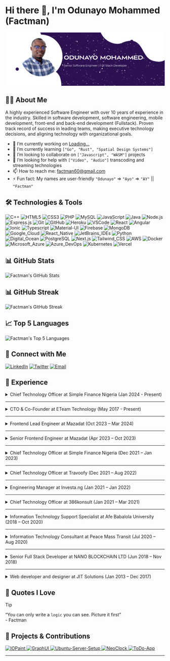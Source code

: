 # Hi there 👋, I'm Odunayo Mohammed (Factman)

![Banner](resume-banner.png)

## 👨‍💻 About Me

A highly experienced Software Engineer with over 10 years of experience in the industry. Skilled in software
development, software engineering, mobile development, front-end and back-end development (Fullstack). Proven track
record of success in leading teams, making executive technology decisions, and aligning technology with organizational
goals.

- 🔭 I’m currently working on [Loading...](https://github.com/factman/factman)
- 🌱 I’m currently learning `["Go", "Rust", "Spatial Design Systems"]`
- 👯 I’m looking to collaborate on `["Javascript", "WASM"]` projects
- 🤔 I’m looking for help with `["Video", "Audio"]` transcoding and streaming technologies
- 📫 How to reach me: [factman60@gmail.com](mailto:factman60@gmail.com)
- ⚡ Fun fact: My names are user-friendly `"Odunayo"` => `"Ayo"` => `"AY"` || `"Factman"`

## 🛠️ Technologies & Tools

![C++](https://img.shields.io/badge/+10Yrs-333?style=for-the-badge&logo=cplusplus&label=C%2B%2B&color=00599C)
![HTML5](https://img.shields.io/badge/+10Yrs-333?style=for-the-badge&logo=html5&label=HTML5&color=E34F26)
![CSS3](https://img.shields.io/badge/+10Yrs-333?style=for-the-badge&logo=css3&label=CSS3&color=1572B6)
![PHP](https://img.shields.io/badge/+10Yrs-333?style=for-the-badge&logo=php&label=PHP&color=777BB4)
![MySQL](https://img.shields.io/badge/+10Yrs-333?style=for-the-badge&logo=mysql&label=MySQL&color=4479A1)
![JavaScript](https://img.shields.io/badge/+10Yrs-333?style=for-the-badge&logo=javascript&label=JavaScript&color=F7DF1E)
![Java](https://img.shields.io/badge/+9Yrs-333?style=for-the-badge&logo=openjdk&label=Java&color=000000)
![Node.js](https://img.shields.io/badge/+8Yrs-333?style=for-the-badge&logo=node.js&label=Node.js&color=5FA04E)
![Express.js](https://img.shields.io/badge/+8Yrs-333?style=for-the-badge&logo=express&label=Express.js&color=000000)
![Git](https://img.shields.io/badge/+8Yrs-333?style=for-the-badge&logo=git&label=Git&color=F05032)
![GitHub](https://img.shields.io/badge/+8Yrs-333?style=for-the-badge&logo=github&label=GitHub&color=181717)
![Heroku](https://img.shields.io/badge/+8Yrs-333?style=for-the-badge&logo=heroku&label=Heroku&color=430098)
![VSCode](https://img.shields.io/badge/+7Yrs-333?style=for-the-badge&logo=visualstudiocode&label=VSCode&color=007ACC)
![React](https://img.shields.io/badge/+7Yrs-333?style=for-the-badge&logo=react&label=React&color=61DAFB)
![Angular](https://img.shields.io/badge/+7Yrs-333?style=for-the-badge&logo=angular&label=Angular&color=0F0F11)
![Ionic](https://img.shields.io/badge/+7Yrs-333?style=for-the-badge&logo=ionic&label=Ionic&color=3880FF)
![Typescript](https://img.shields.io/badge/+7Yrs-333?style=for-the-badge&logo=typescript&label=Typescript&color=3178C6)
![Material-UI](https://img.shields.io/badge/+7Yrs-333?style=for-the-badge&logo=mui&label=MUI&color=007FFF)
![Firebase](https://img.shields.io/badge/+7Yrs-333?style=for-the-badge&logo=firebase&label=Firebase&color=FFCA28)
![MongoDB](https://img.shields.io/badge/+7Yrs-333?style=for-the-badge&logo=mongodb&label=MongoDB&color=47A248)
![Google_Cloud](https://img.shields.io/badge/+6Yrs-333?style=for-the-badge&logo=googlecloud&label=GCP&color=4285F4)
![React_Native](https://img.shields.io/badge/+6Yrs-333?style=for-the-badge&logo=react&label=React%20Native&color=61DAFB)
![JetBrains_IDEs](https://img.shields.io/badge/+6Yrs-333?style=for-the-badge&logo=jetbrains&label=JetBrains%20IDE's&color=000000)
![Python](https://img.shields.io/badge/+5Yrs-333?style=for-the-badge&logo=python&label=Python&color=3776AB)
![Digital_Ocean](https://img.shields.io/badge/+5Yrs-333?style=for-the-badge&logo=digitalocean&label=Digital%20Ocean&color=0080FF)
![PostgreSQL](https://img.shields.io/badge/+4Yrs-333?style=for-the-badge&logo=postgresql&label=PostgreSQL&color=4169E1)
![Next.js](https://img.shields.io/badge/+4Yrs-333?style=for-the-badge&logo=nextdotjs&label=Next.js&color=000000)
![Tailwind_CSS](https://img.shields.io/badge/+4Yrs-333?style=for-the-badge&logo=tailwindcss&label=Tailwind%20CSS&color=06B6D4)
![AWS](https://img.shields.io/badge/+3Yrs-333?style=for-the-badge&logo=amazon-aws&label=AWS&color=232F3E)
![Docker](https://img.shields.io/badge/+3Yrs-333?style=for-the-badge&logo=docker&label=Docker&color=2496ED)
![Microsoft_Azure](https://img.shields.io/badge/+2Yrs-333?style=for-the-badge&logo=microsoftazure&label=Microsoft%20Azure&color=0078D4)
![Azure_DevOps](https://img.shields.io/badge/+2Yrs-333?style=for-the-badge&logo=azuredevops&label=Azure%20DevOps&color=0078D7)
![Kubernetes](https://img.shields.io/badge/+2Yrs-333?style=for-the-badge&logo=kubernetes&label=Kubernetes&color=326CE5)
![Vercel](https://img.shields.io/badge/+1Yrs-333?style=for-the-badge&logo=vercel&label=Vercel&color=000000)

## 📊 GitHub Stats

<picture>
  <source
    srcset="https://github-readme-stats.vercel.app/api?username=factman&show_icons=true&theme=react&hide=commits,issues&show=prs_merged,prs_merged_percentage&rank_icon=percentile"
    media="(prefers-color-scheme: dark)"
  />
  <source
    srcset="https://github-readme-stats.vercel.app/api?username=factman&show_icons=true&theme=default&hide=commits,issues&show=prs_merged,prs_merged_percentage"
    media="(prefers-color-scheme: light)"
  />
  <img alt="Factman's GitHub Stats" src="https://github-readme-stats.vercel.app/api?username=factman&show_icons=true&theme=transparent&hide=commits,issues&show=prs_merged,prs_merged_percentage" />
</picture>

## 📊 GitHub Streak

<picture>
  <source
    srcset="https://github-readme-streak-stats.herokuapp.com?user=factman&theme=react&mode=weekly&hide_current_streak=true"
    media="(prefers-color-scheme: dark)"
  />
  <source
    srcset="https://github-readme-streak-stats.herokuapp.com?user=factman&theme=default&mode=weekly&hide_current_streak=true"
    media="(prefers-color-scheme: light)"
  />
  <img alt="Factman's GitHub Streak" src="https://github-readme-streak-stats.herokuapp.com?user=factman&theme=transparent&mode=weekly&hide_current_streak=true" />
</picture>

## 📈 Top 5 Languages

<picture>
  <source
    srcset="https://github-readme-stats.vercel.app/api/top-langs/?username=factman&layout=compact&theme=react&langs_count=5&hide_progress=true"
    media="(prefers-color-scheme: dark)"
  />
  <source
    srcset="https://github-readme-stats.vercel.app/api/top-langs/?username=factman&layout=default&theme=react&langs_count=5&hide_progress=true"
    media="(prefers-color-scheme: light)"
  />
  <img alt="Factman's Top 5 Languages" src="https://github-readme-stats.vercel.app/api/top-langs/?username=factman&layout=compact&theme=transparent&langs_count=5&hide_progress=true" />
</picture>

## 🔗 Connect with Me

[![LinkedIn](https://img.shields.io/badge/-LinkedIn-333?style=flat&logo=linkedin)](https://www.linkedin.com/in/mohammed-odunayo)
[![Twitter](https://img.shields.io/badge/-Twitter-333?style=flat&logo=twitter)](https://x.com/MohammedFactman)
[![Email](https://img.shields.io/badge/-Email-333?style=flat&logo=gmail)](mailto:factman60@gmail.com)

## 💼 Experience

<details>

<summary>Chief Technology Officer at Simple Finance Nigeria (Jan 2024 - Present)</summary>

<br/>
<div align="center" style="text-align: center">
    <img alt="Simple Finance Logo" style="width: 80px; border-radius: 50%; margin: auto" src="https://media.licdn.com/dms/image/C4D0BAQFJijR2_7e1jA/company-logo_100_100/0/1630485888357/simple_finance_nigeria_logo?e=1724889600&v=beta&t=QnQi_HmQyCy7G-acScj4KSTtrcQ03_DCWC4ROxK9w18" />
</div>

### Chief Technology Officer at Simple Finance Nigeria _(Jan 2024 - Present)_

Led the technology team to implement technological solutions that improved the overall efficiency and profitability of
the company.<br/>
Managed the company's technology resources and ensured they aligned with the organization's goals.<br/>
Developed and implemented the company's technology strategy, including the selection and deployment of new systems and
infrastructure.<br/>
Collaborated with senior leadership to define technology initiatives that support business growth and success.<br/>
Managed technology projects and ensured they were completed on time and within budget.

</details>

---

<details>

<summary>CTO & Co-Founder at ETeam Technology (May 2017 - Present)</summary>

<br/>
<div align="center" style="text-align: center">
    <img alt="ETeam Technology Logo" style="width: 80px; border-radius: 50%; margin: auto" src="https://media.licdn.com/dms/image/C4D0BAQGKS2VW8h1DfQ/company-logo_100_100/0/1673497776264?e=1724889600&v=beta&t=81XL9HEbzU35-ijkZwCx22zyFNlv3Gs1KYbLN-dSFBo" />
</div>

### CTO & Co-Founder at ETeam Technology _(May 2017 - Present)_

Provide visionary leadership for the company's technology strategy and implementation.<br/>
Develop technology budget and make investments that align with the company's goals and vision.<br/>
Oversee the implementation of functional areas of technology, including software development, enterprise architecture,
quality assurance and testing, production operations, technical support, network and systems administration, and
information security management.<br/>
Collaborate with senior leadership to develop and execute technology initiatives that drive business growth.<br/>
Lead a team of technology professionals and manage technology projects from concept to completion.

</details>

---

<details>

<summary>Frontend Lead Engineer at Mazadat (Oct 2023 – Mar 2024)</summary>

<br/>
<div align="center" style="text-align: center">
    <img alt="Mazadat Logo" style="width: 80px; border-radius: 50%; margin: auto" src="https://media.licdn.com/dms/image/C4D0BAQHDLSTb91xLmA/company-logo_100_100/0/1630580352004?e=1724889600&v=beta&t=LB4lWTmr91LBNWYAcARRhc0LJPLMrg6_er9Kx9r4xvE" />
</div>

### Frontend Lead Engineer at Mazadat _(Oct 2023 – Mar 2024)_

As the Frontend Lead Engineer at Mazadat, I have been entrusted with a pivotal role in driving the company's
technological and strategic initiatives. My primary responsibilities include Strategic Execution, Technical Leadership,
Mentorship, Onboarding, and Individual Contributions.<br/>
I leverage my extensive expertise in frontend technologies to contribute significantly to critical projects, ensuring
they meet and exceed quality standards and deadlines.<br/>
I Collaborate with cross-functional teams to streamline development processes, resulting in a significant increase in
project efficiency.

</details>

---

<details>

<summary>Senior Frontend Engineer at Mazadat (Apr 2023 – Oct 2023)</summary>

<br/>
<div align="center" style="text-align: center">
    <img alt="Mazadat Logo" style="width: 80px; border-radius: 50%; margin: auto" src="https://media.licdn.com/dms/image/C4D0BAQHDLSTb91xLmA/company-logo_100_100/0/1630580352004?e=1724889600&v=beta&t=LB4lWTmr91LBNWYAcARRhc0LJPLMrg6_er9Kx9r4xvE" />
</div>

### Senior Frontend Engineer at Mazadat _(Apr 2023 – Oct 2023)_

Work in a cross-functional mission team with engineers, designers, and analysts.<br/>
Help the team to iterate fast and learn about the customer's needs by designing, launching, and iterating on A/B
experiments.<br/>
Continuously keeping track of the latest modern trends and building intuitive designs according to the
requirements.<br/>
Enhance SEO ratings, Implement high-quality Software following appropriate modern design patterns for lightweight and
fast websites.<br/>
Work with modern technology like ReactJS, Vanilla ES6, Elasticsearch, MS Azure, MongoDB, Docker, Jenkins...

</details>

---

<details>

<summary>Chief Technology Officer at Simple Finance Nigeria (Dec 2021 – Jan 2023)</summary>

<br/>
<div align="center" style="text-align: center">
    <img alt="Simple Finance Logo" style="width: 80px; border-radius: 50%; margin: auto" src="https://media.licdn.com/dms/image/C4D0BAQFJijR2_7e1jA/company-logo_100_100/0/1630485888357/simple_finance_nigeria_logo?e=1724889600&v=beta&t=QnQi_HmQyCy7G-acScj4KSTtrcQ03_DCWC4ROxK9w18" />
</div>

### Chief Technology Officer at Simple Finance Nigeria _(Dec 2021 – Jan 2023)_

Led the technology team to implement technological solutions that improved the overall efficiency and profitability of
the company.<br/>
Managed the company's technology resources and ensured they aligned with the organization's goals.<br/>
Developed and implemented the company's technology strategy, including the selection and deployment of new systems and
infrastructure.<br/>
Collaborated with senior leadership to define technology initiatives that support business growth and success.<br/>
Managed technology projects and ensured they were completed on time and within budget.

</details>

---

<details>

<summary>Chief Technology Officer at Travoofy (Dec 2021 – Aug 2022)</summary>

<br/>
<div align="center" style="text-align: center">
    <img alt="Travoofy Logo" style="width: 80px; border-radius: 50%; margin: auto" src="https://media.licdn.com/dms/image/C4D0BAQEh_39gigiEPg/company-logo_100_100/0/1640781415852?e=1724889600&v=beta&t=tSf7fjUsRvrgZypr906F4-JT4jmDNbZ5y_vHhCNAadY" />
</div>

### Chief Technology Officer at Travoofy _(Dec 2021 – Aug 2022)_

Provided visionary leadership for the company's technology strategy and implementation.<br/>
Supervised the technology team and ensured they provided timely resolution of IT-related issues.<br/>
Developed and implemented technology initiatives that aligned with the company's vision and goals.<br/>
Evaluated and deployed new systems and infrastructure to improve the overall efficiency and profitability of the
company.<br/>
Collaborated with senior leadership to develop and execute technology projects that drive business growth.

</details>

---

<details>

<summary>Engineering Manager at Investa.ng (Jan 2021 – Jan 2022)</summary>

<br/>
<div align="center" style="text-align: center">
    <img alt="Investa.ng Logo" style="width: 80px; border-radius: 50%; margin: auto" src="https://media.licdn.com/dms/image/C560BAQGx8iOyYcasYA/company-logo_100_100/0/1630652614216?e=1724889600&v=beta&t=eYJI49YNZ6YkJnvWxwIqgCk2sns0OWcwg2inGPKm1Ew" />
</div>

### Engineering Manager at Investa.ng _(Jan 2021 – Jan 2022)_

Managed the technical aspects of the organization to align with the company's growth targets.<br/>
Collaborated with senior leadership to define technology initiatives that support business growth.<br/>
Provided technical leadership to the technology team and ensured they were geared towards technology development.<br/>
Managed technology projects and ensured they were completed on time and within budget.<br/>
Provided technical expertise to other departments and ensured they had the necessary technology resources to perform
their functions.

</details>

---

<details>

<summary>Chief Technology Officer at 386konsult (Jan 2021 – Mar 2021)</summary>

<br/>
<div align="center" style="text-align: center">
    <img alt="386konsult Logo" style="width: 80px; border-radius: 50%; margin: auto" src="https://media.licdn.com/dms/image/C4D0BAQEUzekPO1J1bg/company-logo_100_100/0/1679513812593/386konsult_logo?e=1724889600&v=beta&t=-vHJ8smgk8pdgCM6x_i1e5WtDXxcQ78Veh05-IHJCns" />
</div>

### Chief Technology Officer at 386konsult _(Jan 2021 – Mar 2021)_

Provided visionary leadership for the company's technology strategy and implementation.<br/>
Developed the company's strategy for using technology resources efficiently, profitably, and securely.<br/>
Evaluated and deployed new systems and infrastructure to improve the overall efficiency and profitability of the
company.<br/>
Managed technology projects and ensured they were completed on time and within budget.<br/>
Collaborated with senior leadership to define technology initiatives that support business growth.

</details>

---

<details>

<summary>Information Technology Support Specialist at Afe Babalola University (2018 – Oct 2020)</summary>

<br/>
<div align="center" style="text-align: center">
    <img alt="Afe Babalola University Logo" style="width: 80px; border-radius: 50%; margin: auto" src="https://media.licdn.com/dms/image/C4E0BAQEVYUWdtUdqfg/company-logo_100_100/0/1631338214394?e=1724889600&v=beta&t=lir_mn79SkWWi84E0W4KJ_zpZBNW3W11Ufk0899go9o" />
</div>

### Information Technology Support Specialist at Afe Babalola University _(2018 – Oct 2020)_

Provided technical support to faculty, staff, and students, including hardware and software installation,
troubleshooting, and maintenance.<br/>
Assisted with the development and implementation of technology initiatives to improve the efficiency and functionality
of the university.<br/>
Collaborated with technology vendors to evaluate and deploy new systems and infrastructure.<br/>
Ensured technology resources were used efficiently, profitably, and securely.<br/>
Provided technical expertise to other departments and ensured they had the necessary technology resources to perform
their functions.

</details>

---

<details>

<summary>Information Technology Consultant at Peace Mass Transit (Jul 2020 – Aug 2020)</summary>

<br/>
<div align="center" style="text-align: center">
    <img alt="Peace Mass Transit Logo" style="width: 80px; border-radius: 50%; margin: auto" src="https://media.licdn.com/dms/image/C510BAQG8CU3SNaft_A/company-logo_100_100/0/1631386828577?e=1724889600&v=beta&t=F0YaY6C9o8yeIenR4I-gUH_eC7dWAsBo5DI-oUl5cTU" />
</div>

### Information Technology Consultant at Peace Mass Transit _(Jul 2020 – Aug 2020)_

At Peace Mass Transit, I served as an Information Technology Consultant, providing advice and recommendations on the
implementation of new technology systems.<br/>
I also resolve technical issues and ensured that the company's technology resources were being used efficiently and
effectively.

</details>

---

<details>

<summary>Senior Full Stack Developer at NANO BLOCKCHAIN LTD (Jun 2018 – Nov 2018)</summary>

<br/>
<div align="center" style="text-align: center">
    <img alt="Logo" style="width: 80px; border-radius: 50%; margin: auto" src="https://via.placeholder.com/80x80/CCCCCC/000000?text=NBL" />
</div>

### Senior Full Stack Developer at NANO BLOCKCHAIN LTD _(Jun 2018 – Nov 2018)_

At NANO BLOCKCHAIN LTD, I worked as a Senior Full Stack Developer, responsible for front-end development using various
technologies such as Angular, Material-UI, and React.js.<br/>
I also worked on back-end development using technologies such as Node.js and PHP.

</details>

---

<details>

<summary>Web developer and designer at JIT Solutions (Jan 2013 – Dec 2017)</summary>

<br/>
<div align="center" style="text-align: center">
    <img alt="Logo" style="width: 80px; border-radius: 50%; margin: auto" src="https://via.placeholder.com/80x80/CCCCCC/000000?text=JIT" />
</div>

### Web developer and designer at JIT Solutions _(Jan 2013 – Dec 2017)_

At JIT Solutions, I worked as a Web Developer and Designer, responsible for designing and developing websites for
clients.<br/>
I used technologies such as HTML, CSS, and JavaScript to create dynamic, interactive websites that met the needs of the
clients.

</details>

## 💬 Quotes I Love

> [!TIP]
> “You can only write a `logic` you can see. Picture it first”<br/>- Factman

## 🔖 Projects & Contributions

<a href="https://github.com/factman/ToDo-App">
<picture>
  <source
    srcset="https://github-readme-stats.vercel.app/api/pin/?username=Sanster&repo=IOPaint&theme=react&show_owner=true"
    media="(prefers-color-scheme: dark)"
  />
  <source
    srcset="https://github-readme-stats.vercel.app/api/pin/?username=Sanster&repo=IOPaint&theme=default&show_owner=true"
    media="(prefers-color-scheme: light)"
  />
  <img alt="IOPaint" src="https://github-readme-stats.vercel.app/api/pin/?username=Sanster&repo=IOPaint&theme=transparent&show_owner=true" />
</picture>
</a>

<a href="https://github.com/factman/GraphUI">
<picture>
  <source
    srcset="https://github-readme-stats.vercel.app/api/pin/?username=factman&repo=GraphUI&theme=react&show_owner=true"
    media="(prefers-color-scheme: dark)"
  />
  <source
    srcset="https://github-readme-stats.vercel.app/api/pin/?username=factman&repo=GraphUI&theme=default&show_owner=true"
    media="(prefers-color-scheme: light)"
  />
  <img alt="GraphUI" src="https://github-readme-stats.vercel.app/api/pin/?username=factman&repo=GraphUI&theme=transparent&show_owner=true" />
</picture>
</a>

<a href="https://github.com/factman/Ubuntu-Server-Setup">
<picture>
  <source
    srcset="https://github-readme-stats.vercel.app/api/pin/?username=factman&repo=Ubuntu-Server-Setup&theme=react&show_owner=true"
    media="(prefers-color-scheme: dark)"
  />
  <source
    srcset="https://github-readme-stats.vercel.app/api/pin/?username=factman&repo=Ubuntu-Server-Setup&theme=default&show_owner=true"
    media="(prefers-color-scheme: light)"
  />
  <img alt="Ubuntu-Server-Setup" src="https://github-readme-stats.vercel.app/api/pin/?username=factman&repo=Ubuntu-Server-Setup&theme=transparent&show_owner=true" />
</picture>
</a>

<a href="https://github.com/factman/NeoClock">
<picture>
  <source
    srcset="https://github-readme-stats.vercel.app/api/pin/?username=factman&repo=NeoClock&theme=react&show_owner=true"
    media="(prefers-color-scheme: dark)"
  />
  <source
    srcset="https://github-readme-stats.vercel.app/api/pin/?username=factman&repo=NeoClock&theme=default&show_owner=true"
    media="(prefers-color-scheme: light)"
  />
  <img alt="NeoClock" src="https://github-readme-stats.vercel.app/api/pin/?username=factman&repo=NeoClock&theme=transparent&show_owner=true" />
</picture>
</a>

<a href="https://github.com/factman/ToDo-App">
<picture>
  <source
    srcset="https://github-readme-stats.vercel.app/api/pin/?username=factman&repo=ToDo-App&theme=react&show_owner=true"
    media="(prefers-color-scheme: dark)"
  />
  <source
    srcset="https://github-readme-stats.vercel.app/api/pin/?username=factman&repo=ToDo-App&theme=default&show_owner=true"
    media="(prefers-color-scheme: light)"
  />
  <img alt="ToDo-App" src="https://github-readme-stats.vercel.app/api/pin/?username=factman&repo=ToDo-App&theme=transparent&show_owner=true" />
</picture>
</a>

---